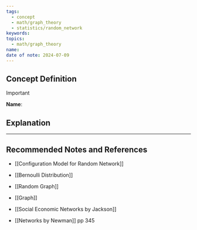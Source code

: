 ```yaml
---
tags:
  - concept
  - math/graph_theory
  - statistics/random_network
keywords: 
topics:
  - math/graph_theory
name: 
date of note: 2024-07-09
---
```


## Concept Definition

>[!important]
>**Name**: 





## Explanation





-----------
##  Recommended Notes and References


- [[Configuration Model for Random Network]]
- [[Bernoulli Distribution]]
- [[Random Graph]]
- [[Graph]]


- [[Social Economic Networks by Jackson]]
- [[Networks by Newman]] pp 345